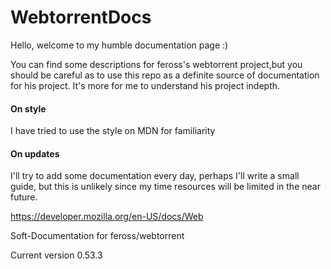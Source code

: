 # WebtorrentDocs
Hello, welcome to my humble documentation page :)


You can find some descriptions for feross's webtorrent project,but you should be careful as to use this repo as a definite source of documentation for his project. It's more for me to understand his project indepth.

#### On style
I have tried to use the style on MDN for familiarity

#### On updates
I'll try to add some documentation every day, perhaps I'll write a small guide, but this is unlikely since my time resources will be limited in the near future.

https://developer.mozilla.org/en-US/docs/Web


Soft-Documentation for feross/webtorrent 


Current version 0.53.3

